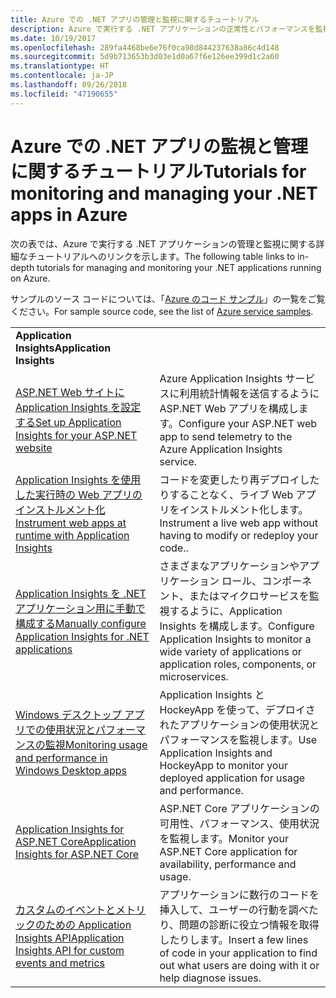 ```yaml
---
title: Azure での .NET アプリの管理と監視に関するチュートリアル
description: Azure で実行する .NET アプリケーションの正常性とパフォーマンスを監視し、利用統計情報をインストルメント化してユーザーがアプリを使う方法に関する情報を保存します。
ms.date: 10/19/2017
ms.openlocfilehash: 289fa4468be6e76f0ca98d844237638a86c4d148
ms.sourcegitcommit: 5d9b713653b3d03e1d0a67f6e126ee399d1c2a60
ms.translationtype: HT
ms.contentlocale: ja-JP
ms.lasthandoff: 09/26/2018
ms.locfileid: "47190655"
---
```

# <a name="tutorials-for-monitoring-and-managing-your-net-apps-in-azure"></a><span data-ttu-id="8a776-103">Azure での .NET アプリの監視と管理に関するチュートリアル</span><span class="sxs-lookup"><span data-stu-id="8a776-103">Tutorials for monitoring and managing your .NET apps in Azure</span></span>

<span data-ttu-id="8a776-104">次の表では、Azure で実行する .NET アプリケーションの管理と監視に関する詳細なチュートリアルへのリンクを示します。</span><span class="sxs-lookup"><span data-stu-id="8a776-104">The following table links to in-depth tutorials for managing and monitoring your .NET applications running on Azure.</span></span> 

<span data-ttu-id="8a776-105">サンプルのソース コードについては、「[Azure のコード サンプル](https://azure.microsoft.com/resources/samples/?platform=dotnet)」の一覧をご覧ください。</span><span class="sxs-lookup"><span data-stu-id="8a776-105">For sample source code, see the list of [Azure service samples](https://azure.microsoft.com/resources/samples/?platform=dotnet).</span></span>

| | |
|---|---|
| <span data-ttu-id="8a776-106">**Application Insights**</span><span class="sxs-lookup"><span data-stu-id="8a776-106">**Application Insights**</span></span> ||
| <span data-ttu-id="8a776-107">[ASP.NET Web サイトに Application Insights を設定する][1]</span><span class="sxs-lookup"><span data-stu-id="8a776-107">[Set up Application Insights for your ASP.NET website][1]</span></span> | <span data-ttu-id="8a776-108">Azure Application Insights サービスに利用統計情報を送信するように ASP.NET Web アプリを構成します。</span><span class="sxs-lookup"><span data-stu-id="8a776-108">Configure your ASP.NET web app to send telemetry to the Azure Application Insights service.</span></span> | 
| <span data-ttu-id="8a776-109">[Application Insights を使用した実行時の Web アプリのインストルメント化][2]</span><span class="sxs-lookup"><span data-stu-id="8a776-109">[Instrument web apps at runtime with Application Insights][2]</span></span> | <span data-ttu-id="8a776-110">コードを変更したり再デプロイしたりすることなく、ライブ Web アプリをインストルメント化します。</span><span class="sxs-lookup"><span data-stu-id="8a776-110">Instrument a live web app without having to modify or redeploy your code..</span></span> | 
| <span data-ttu-id="8a776-111">[Application Insights を .NET アプリケーション用に手動で構成する][3]</span><span class="sxs-lookup"><span data-stu-id="8a776-111">[Manually configure Application Insights for .NET applications][3]</span></span> | <span data-ttu-id="8a776-112">さまざまなアプリケーションやアプリケーション ロール、コンポーネント、またはマイクロサービスを監視するように、Application Insights を構成します。</span><span class="sxs-lookup"><span data-stu-id="8a776-112">Configure Application Insights to monitor a wide variety of applications or application roles, components, or microservices.</span></span> | 
| <span data-ttu-id="8a776-113">[Windows デスクトップ アプリでの使用状況とパフォーマンスの監視][4]</span><span class="sxs-lookup"><span data-stu-id="8a776-113">[Monitoring usage and performance in Windows Desktop apps][4]</span></span> | <span data-ttu-id="8a776-114">Application Insights と HockeyApp を使って、デプロイされたアプリケーションの使用状況とパフォーマンスを監視します。</span><span class="sxs-lookup"><span data-stu-id="8a776-114">Use Application Insights and HockeyApp to monitor your deployed application for usage and performance.</span></span> | 
| <span data-ttu-id="8a776-115">[Application Insights for ASP.NET Core][5]</span><span class="sxs-lookup"><span data-stu-id="8a776-115">[Application Insights for ASP.NET Core][5]</span></span> | <span data-ttu-id="8a776-116">ASP.NET Core アプリケーションの可用性、パフォーマンス、使用状況を監視します。</span><span class="sxs-lookup"><span data-stu-id="8a776-116">Monitor your ASP.NET Core application for availability, performance and usage.</span></span> | 
| <span data-ttu-id="8a776-117">[カスタムのイベントとメトリックのための Application Insights API][6]</span><span class="sxs-lookup"><span data-stu-id="8a776-117">[Application Insights API for custom events and metrics][6]</span></span> | <span data-ttu-id="8a776-118">アプリケーションに数行のコードを挿入して、ユーザーの行動を調べたり、問題の診断に役立つ情報を取得したりします。</span><span class="sxs-lookup"><span data-stu-id="8a776-118">Insert a few lines of code in your application to find out what users are doing with it or help diagnose issues.</span></span> | 


[1]: /azure/application-insights/app-insights-asp-net
[2]: /azure/application-insights/app-insights-monitor-performance-live-website-now
[3]: /azure/application-insights/app-insights-windows-services
[4]: /azure/application-insights/app-insights-windows-desktop
[5]: /azure/application-insights/app-insights-asp-net-core
[6]: /azure/application-insights/app-insights-api-custom-events-metrics

